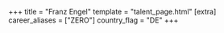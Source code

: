 +++
title = "Franz Engel"
template = "talent_page.html"
[extra]
career_aliases = ["ZERO"]
country_flag = "DE"
+++
